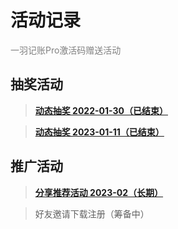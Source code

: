 # 活动记录

<font color=gray>一羽记账Pro激活码赠送活动</font>

## 抽奖活动

> **[动态抽奖 2022-01-30（已结束）](/doc/act/2022-01-30.md)**

> **[动态抽奖 2023-01-11（已结束）](/doc/act/2023-01-11.md)**

## 推广活动

> **[分享推荐活动 2023-02（长期）](doc/act/2023-02-promoting.md)**

> 好友邀请下载注册（筹备中）

